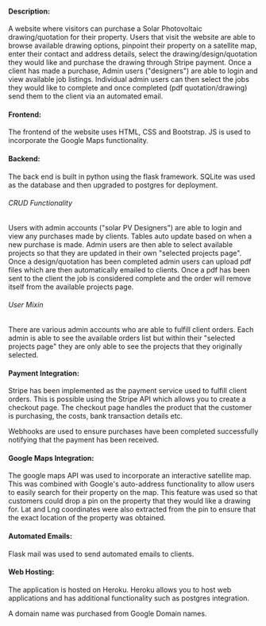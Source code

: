 #### Description:
A website where visitors can purchase a Solar Photovoltaic drawing/quotation for their property. Users that visit the website are able to browse available drawing options, pinpoint their property on a satellite map, enter their contact and address details, select the drawing/design/quotation they would like and purchase the drawing through Stripe payment. Once a client has made a purchase, Admin users ("designers") are able to login and view available job listings. Individual admin users can then select the jobs they would like to complete and once completed (pdf quotation/drawing) send them to the client via an automated email. 


#### Frontend:
The frontend of the website uses HTML, CSS and Bootstrap. JS is used to incorporate the Google Maps functionality. 

#### Backend:
The back end is built in python using the flask framework. SQLite was used as the database and then upgraded to postgres for deployment. 

###### CRUD Functionality
Users with admin accounts ("solar PV Designers") are able to login and view any purchases made by clients. Tables auto update based on when a new purchase is made. Admin users are then able to select available projects so that they are updated in their own "selected projects page". Once a design/quotation has been completed admin users can upload pdf files which are then automatically emailed to clients. Once a pdf has been sent to the client the job is considered complete and the order will remove itself from the available projects page. 


###### User Mixin
There are various admin accounts who are able to fulfill client orders. Each admin is able to see the available orders list but within their "selected projects page" they are only able to see the projects that they originally selected. 

#### Payment Integration:
Stripe has been implemented as the payment service used to fulfill client orders. This is possible using the Stripe API which allows you to create a checkout page. The checkout page handles the product that the customer is purchasing, the costs, bank transaction details etc. 

Webhooks are used to ensure purchases have been completed successfully notifying that the payment has been received. 

#### Google Maps Integration:
The google maps API was used to incorporate an interactive satellite map. This was combined with Google's auto-address functionality to allow users to easily search for their property on the map. This feature was used so that customers could drop a pin on the property that they would like a drawing for. Lat and Lng coordinates were also extracted from the pin to ensure that the exact location of the property was obtained. 

#### Automated Emails:

Flask mail was used to send automated emails to clients. 

#### Web Hosting:

The application is hosted on Heroku. Heroku allows you to host web applications and has additional functionality such as postgres integration. 

A domain name was purchased from Google Domain names. 
